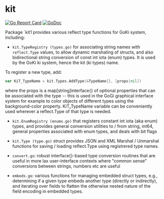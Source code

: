 # kit

[![Go Report Card](https://goreportcard.com/badge/github.com/rcoreilly/goki/ki/kit)](https://goreportcard.com/report/github.com/rcoreilly/goki/ki/kit)
[![GoDoc](https://godoc.org/github.com/rcoreilly/goki/ki/kit?status.svg)](http://godoc.org/github.com/rcoreilly/goki/ki/kit)

Package `kit1 provides various reflect type functions for GoKi system, including:

* `kit.TypeRegistry (types.go)` for associating string names with
`reflect.Type` values, to allow dynamic marshaling of structs, and also
bidirectional string conversion of const int iota (enum) types.  It is used
by the GoKi ki system, hence the kit (ki types) name.

To register a new type, add:

``` go
var KiT_TypeName = kit.Types.AddType(&TypeName{}, [props|nil])
```

where the props is a map[string]interface{} of optional properties that can
be associated with the type -- this is used in the GoGi graphical interface
system for example to color objects of different types using the
background-color property.  KiT_TypeName variable can be conveniently used
wherever a reflect.Type of that type is needed.

* `kit.EnumRegistry (enums.go)` that registers constant int iota (aka enum) types, and
provides general conversion utilities to / from string, int64, general
properties associated with enum types, and deals with bit flags

* `kit.Type (type.go)` struct provides JSON and XML Marshal / Unmarshal functions for
saving / loading reflect.Type using registrered type names.

* `convert.go`: robust interface{}-based type conversion routines that are
useful in more lax user-interface contexts where "common sense" conversions
between strings, numbers etc are useful

* `embeds.go`: various functions for managing embedded struct types, e.g.,
determining if a given type embeds another type (directly or indirectly),
and iterating over fields to flatten the otherwise nested nature of the
field encoding in embedded types.
